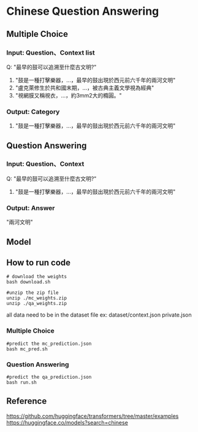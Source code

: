 # Chinese Question Answering

## Multiple Choice
### Input: Question、Context list
Q: "最早的鼓可以追溯至什麼古文明?"  
1. "鼓是一種打擊樂器，...，最早的鼓出現於西元前六千年的兩河文明"  
2. "盧克萊修生於共和國末期，...，被古典主義文學視為經典"  
3. "視網膜又稱視衣，...，約3mm2大的橢圓。"  
### Output: Category
1. "鼓是一種打擊樂器，...，最早的鼓出現於西元前六千年的兩河文明"  
## Question Answering
### Input: Question、Context
Q: "最早的鼓可以追溯至什麼古文明?"  
1. "鼓是一種打擊樂器，...，最早的鼓出現於西元前六千年的兩河文明"  
### Output: Answer
"兩河文明"  

## Model

## How to run code

```shell
# download the weights
bash download.sh

#unzip the zip file
unzip ./mc_weights.zip
unzip ./qa_weights.zip
```

all data need to be in the dataset file
ex: dataset/context.json
            private.json

### Multiple Choice
```shell
#predict the mc_prediction.json
bash mc_pred.sh
```

### Question Answering
```shell
#predict the qa_prediction.json
bash run.sh
```

## Reference
https://github.com/huggingface/transformers/tree/master/examples  
https://huggingface.co/models?search=chinese

